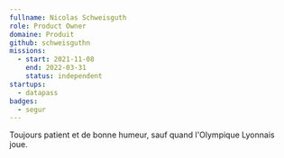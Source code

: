 ```yaml
---
fullname: Nicolas Schweisguth
role: Product Owner
domaine: Produit
github: schweisguthn
missions:
  - start: 2021-11-08
    end: 2022-03-31
    status: independent
startups:
  - datapass
badges:
  - segur
---
```


Toujours patient et de bonne humeur, sauf quand l'Olympique Lyonnais joue. 
